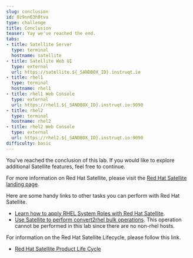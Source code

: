 ```yaml
---
slug: conclusion
id: 0z9nn63h0tva
type: challenge
title: Conclusion
teaser: Yay we've reached the end.
tabs:
- title: Satellite Server
  type: terminal
  hostname: satellite
- title: Satellite Web UI
  type: external
  url: https://satellite.${_SANDBOX_ID}.instruqt.io
- title: rhel1
  type: terminal
  hostname: rhel1
- title: rhel1 Web Console
  type: external
  url: https://rhel1.${_SANDBOX_ID}.instruqt.io:9090
- title: rhel2
  type: terminal
  hostname: rhel2
- title: rhel2 Web Console
  type: external
  url: https://rhel2.${_SANDBOX_ID}.instruqt.io:9090
difficulty: basic
---
```

<!-- markdownlint-disable MD033 -->

You've reached the conclusion of this lab. If you would like to explore additional Satellite features, feel free to continue.

For more information on Red Hat Satellite, please visit the [Red Hat Satellite landing page](https://www.redhat.com/en/technologies/management/satellite).

Here are some handy links to other tasks you can perform with Red Hat Satellite.

* [Learn how to apply RHEL System Roles with Red Hat Satellite](https://www.redhat.com/en/blog/satellite-host-configuration-rhel-system-roles-powered-ansible).
* [Use Satellite to perform convert2rhel bulk operations](https://access.redhat.com/documentation/en-us/red_hat_satellite/6.11/html/managing_content/converting-a_host-with-convert2rhel_content-management). This operation cannot be performed in this lab since there are no non-rhel hosts.

For information on the Red Hat Satellite Lifecycle, please follow this link.

* [Red Hat Satellite Product Life Cycle](https://access.redhat.com/support/policy/updates/satellite)
